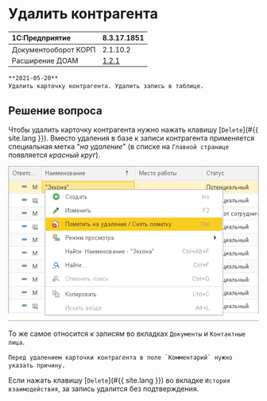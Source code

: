# Удалить контрагента

|1C:Предприятие|8.3.17.1851
|:--- |:--- 
|Документооборот КОРП|2.1.10.2
|Расширение ДОАМ|[1.2.1]

[1.2.1]: //github.com/kc-doam/doam.cfe/releases

``` warning
**2021-05-20**  
Удалить карточку контрагента. Удалить запись в таблице.
```

## Решение вопроса

Чтобы удалить карточку контрагента нужно нажать клавишу 
[`Delete`](#{{ site.lang }}). Вместо удаления в базе к записи контрагента 
применяется специальная метка "*на удаление*" (в списке на `Главной странице` 
появляется *красный круг*).  

![Пометить на удаление](images/mark_menu.png)

То же самое относится к записям во вкладках `Документы` и `Контактные лица`.

``` note
Перед удалением карточки контрагента в поле `Комментарий` нужно указать причину.
```

Если нажать клавишу [`Delete`](#{{ site.lang }}) во вкладке 
`История взаимодействия`, за запись удалится без подтверждения.

